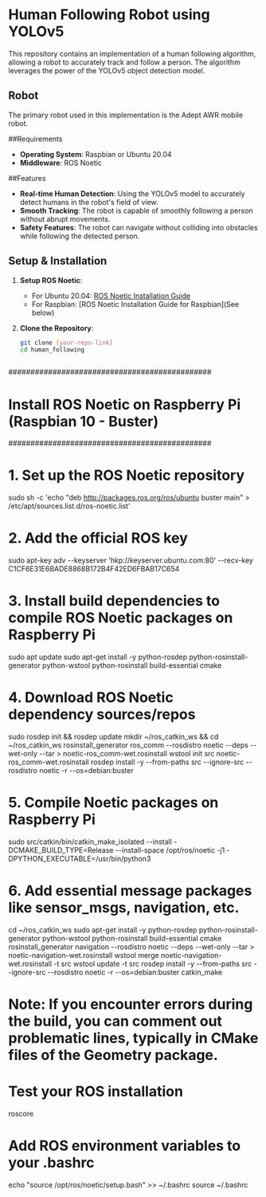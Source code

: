 # Human Following Robot using YOLOv5

This repository contains an implementation of a human following algorithm, allowing a robot to accurately track and follow a person. The algorithm leverages the power of the YOLOv5 object detection model.

## Robot

The primary robot used in this implementation is the Adept AWR mobile robot.

##Requirements

- **Operating System**: Raspbian or Ubuntu 20.04
- **Middleware**: ROS Noetic

##Features

- **Real-time Human Detection**: Using the YOLOv5 model to accurately detect humans in the robot's field of view.
- **Smooth Tracking**: The robot is capable of smoothly following a person without abrupt movements.
- **Safety Features**: The robot can navigate without colliding into obstacles while following the detected person.

## Setup & Installation

1. **Setup ROS Noetic**:
    - For Ubuntu 20.04: [ROS Noetic Installation Guide](http://wiki.ros.org/noetic/Installation/Ubuntu)
    - For Raspbian: [ROS Noetic Installation Guide for Raspbian](See below)

2. **Clone the Repository**:
    ```bash
    git clone [your-repo-link]
    cd human_following



##############################################
# Install ROS Noetic on Raspberry Pi (Raspbian 10 - Buster)
##############################################

# 1. Set up the ROS Noetic repository
sudo sh -c 'echo "deb http://packages.ros.org/ros/ubuntu buster main" > /etc/apt/sources.list.d/ros-noetic.list'

# 2. Add the official ROS key
sudo apt-key adv --keyserver 'hkp://keyserver.ubuntu.com:80' --recv-key C1CF6E31E6BADE8868B172B4F42ED6FBAB17C654

# 3. Install build dependencies to compile ROS Noetic packages on Raspberry Pi
sudo apt update
sudo apt-get install -y python-rosdep python-rosinstall-generator python-wstool python-rosinstall build-essential cmake

# 4. Download ROS Noetic dependency sources/repos
sudo rosdep init && rosdep update
mkdir ~/ros_catkin_ws && cd ~/ros_catkin_ws
rosinstall_generator ros_comm --rosdistro noetic --deps --wet-only --tar > noetic-ros_comm-wet.rosinstall
wstool init src noetic-ros_comm-wet.rosinstall
rosdep install -y --from-paths src --ignore-src --rosdistro noetic -r --os=debian:buster

# 5. Compile Noetic packages on Raspberry Pi
sudo src/catkin/bin/catkin_make_isolated --install -DCMAKE_BUILD_TYPE=Release --install-space /opt/ros/noetic -j1 -DPYTHON_EXECUTABLE=/usr/bin/python3

# 6. Add essential message packages like sensor_msgs, navigation, etc.
cd ~/ros_catkin_ws
sudo apt-get install -y python-rosdep python-rosinstall-generator python-wstool python-rosinstall build-essential cmake
rosinstall_generator navigation --rosdistro noetic --deps --wet-only --tar > noetic-navigation-wet.rosinstall
wstool merge noetic-navigation-wet.rosinstall -t src
wstool update -t src
rosdep install -y --from-paths src --ignore-src --rosdistro noetic -r --os=debian:buster
catkin_make

# Note: If you encounter errors during the build, you can comment out problematic lines, typically in CMake files of the Geometry package.

# Test your ROS installation
roscore

# Add ROS environment variables to your .bashrc
echo "source /opt/ros/noetic/setup.bash" >> ~/.bashrc
source ~/.bashrc
